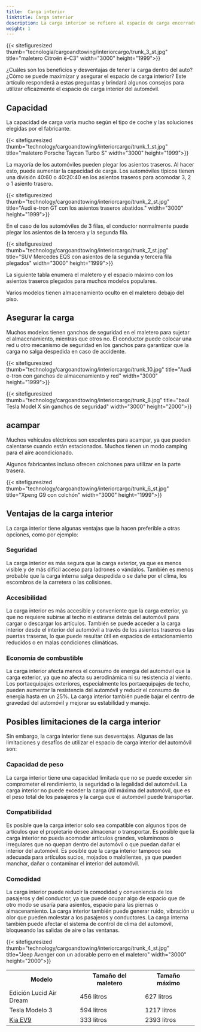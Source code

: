 ```yaml
---
title:  Carga interior
linktitle: Carga interior
description: La carga interior se refiere al espacio de carga encerrado y protegido por la carrocería y las ventanas del automóvil. La carga interna puede variar según el modelo y la configuración del automóvil.
weight: 1
---
```

<!-- markdownlint-disable MD033 -->

{{< sitefiguresized thumb="tecnología/cargoandtowing/interiorcargo/trunk_3_st.jpg" title="maletero Citroën ë-C3" width="3000" height="1999">}}

¿Cuáles son los beneficios y desventajas de tener la carga dentro del auto? ¿Cómo se puede maximizar y asegurar el espacio de carga interior? Este artículo responderá a estas preguntas y brindará algunos consejos para utilizar eficazmente el espacio de carga interior del automóvil.

## Capacidad

La capacidad de carga varía mucho según el tipo de coche y las soluciones elegidas por el fabricante.

{{< sitefiguresized thumb="technology/cargoandtowing/interiorcargo/trunk_1_st.jpg" title="maletero Porsche Taycan Turbo S" width="3000" height="1999">}}

La mayoría de los automóviles pueden plegar los asientos traseros. Al hacer esto, puede aumentar la capacidad de carga. Los automóviles típicos tienen una división 40:60 o 40:20:40 en los asientos traseros para acomodar 3, 2 o 1 asiento trasero.

{{< sitefiguresized thumb="technology/cargoandtowing/interiorcargo/trunk_2_st.jpg" title="Audi e-tron GT con los asientos traseros abatidos." width="3000" height="1999">}}

En el caso de los automóviles de 3 filas, el conductor normalmente puede plegar los asientos de la tercera y la segunda fila.

{{< sitefiguresized thumb="technology/cargoandtowing/interiorcargo/trunk_7_st.jpg" title="SUV Mercedes EQS con asientos de la segunda y tercera fila plegados" width="3000" height="1999">}}

La siguiente tabla enumera el maletero y el espacio máximo con los asientos traseros plegados para muchos modelos populares.

<table class="mesa tabla-rayada">
<cabeza>
     <tr>
         <th>Modelo</th>
         <th>Tamaño del maletero</th>
         <th>Tamaño máximo</th>
     </tr>
</thead>
<tcuerpo>
     <tr>
         <td>Edición Lucid Air Dream</td>
         <td>456 litros</td>
         <td>627 litros</td>
     </tr>
     <tr>
         <td>Tesla Modelo 3</td>
         <td>594 litros</td>
         <td>1217 litros</td>
     </tr>
     <tr>
         <td><a href="../../../models/kia/ev9/">Kia EV9</a></td>
         <td>333 litros</td>
         <td>2393 litros</td>
     </tr>
</tbody>
</tabla>

Varios modelos tienen almacenamiento oculto en el maletero debajo del piso.

## Asegurar la carga

Muchos modelos tienen ganchos de seguridad en el maletero para sujetar el almacenamiento, mientras que otros no. El conductor puede colocar una red u otro mecanismo de seguridad en los ganchos para garantizar que la carga no salga despedida en caso de accidente.

{{< sitefiguresized thumb="technology/cargoandtowing/interiorcargo/trunk_10.jpg" title="Audi e-tron con ganchos de almacenamiento y red" width="3000" height="1999">}}

{{< sitefiguresized thumb="technology/cargoandtowing/interiorcargo/trunk_8.jpg" title="baúl Tesla Model X sin ganchos de seguridad" width="3000" height="2000">}}


## acampar

Muchos vehículos eléctricos son excelentes para acampar, ya que pueden calentarse cuando están estacionados. Muchos tienen un modo camping para el aire acondicionado.

Algunos fabricantes incluso ofrecen colchones para utilizar en la parte trasera.

{{< sitefiguresized thumb="technology/cargoandtowing/interiorcargo/trunk_6_st.jpg" title="Xpeng G9 con colchón" width="3000" height="1999">}}

## Ventajas de la carga interior

La carga interior tiene algunas ventajas que la hacen preferible a otras opciones, como por ejemplo:

### Seguridad

La carga interior es más segura que la carga exterior, ya que es menos visible y de más difícil acceso para ladrones o vándalos. También es menos probable que la carga interna salga despedida o se dañe por el clima, los escombros de la carretera o las colisiones.

### Accesibilidad

La carga interior es más accesible y conveniente que la carga exterior, ya que no requiere subirse al techo ni estirarse detrás del automóvil para cargar o descargar los artículos. También se puede acceder a la carga interior desde el interior del automóvil a través de los asientos traseros o las puertas traseras, lo que puede resultar útil en espacios de estacionamiento reducidos o en malas condiciones climáticas.

### Economía de combustible

La carga interior afecta menos el consumo de energía del automóvil que la carga exterior, ya que no afecta su aerodinámica ni su resistencia al viento. Los portaequipajes exteriores, especialmente los portaequipajes de techo, pueden aumentar la resistencia del automóvil y reducir el consumo de energía hasta en un 25%. La carga interior también puede bajar el centro de gravedad del automóvil y mejorar su estabilidad y manejo.

## Posibles limitaciones de la carga interior

Sin embargo, la carga interior tiene sus desventajas. Algunas de las limitaciones y desafíos de utilizar el espacio de carga interior del automóvil son:

### Capacidad de peso

La carga interior tiene una capacidad limitada que no se puede exceder sin comprometer el rendimiento, la seguridad o la legalidad del automóvil. La carga interior no puede exceder la carga útil máxima del automóvil, que es el peso total de los pasajeros y la carga que el automóvil puede transportar.

### Compatibilidad

Es posible que la carga interior solo sea compatible con algunos tipos de artículos que el propietario desee almacenar o transportar. Es posible que la carga interior no pueda acomodar artículos grandes, voluminosos o irregulares que no quepan dentro del automóvil o que puedan dañar el interior del automóvil. Es posible que la carga interior tampoco sea adecuada para artículos sucios, mojados o malolientes, ya que pueden manchar, dañar o contaminar el interior del automóvil.

### Comodidad

La carga interior puede reducir la comodidad y conveniencia de los pasajeros y del conductor, ya que puede ocupar algo de espacio que de otro modo se usaría para asientos, espacio para las piernas o almacenamiento. La carga interior también puede generar ruido, vibración u olor que pueden molestar a los pasajeros y conductores. La carga interna también puede afectar el sistema de control de clima del automóvil, bloqueando las salidas de aire o las ventanas.

{{< sitefiguresized thumb="technology/cargoandtowing/interiorcargo/trunk_4_st.jpg" title="Jeep Avenger con un adorable perro en el maletero" width="3000" height="2000">}}
